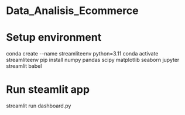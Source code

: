 # Data_Analisis_Ecommerce
# Setup environment

conda create --name streamliteenv python=3.11
conda activate streamliteenv
pip install numpy pandas scipy matplotlib seaborn jupyter streamlit babel

# Run steamlit app
streamlit run dashboard.py

